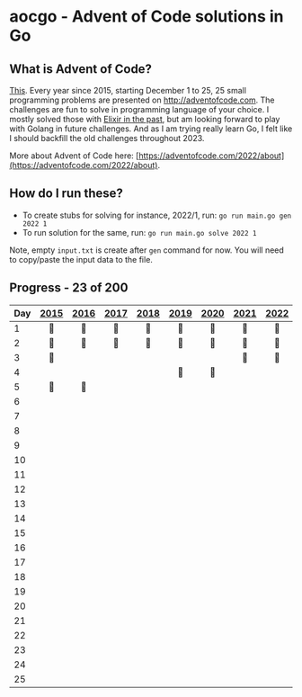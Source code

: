 # aocgo - Advent of Code solutions in Go

## What is Advent of Code?

[This](https://adventofcode.com). Every year since 2015, starting December 1 to 25, 25 small programming problems are presented on http://adventofcode.com. The challenges are fun to solve in programming language of your choice. I mostly solved those with [Elixir in the past](https://github.com/code-shoily/advent_of_code), but am looking forward to play with Golang in future challenges. And as I am trying really learn Go, I felt like I should backfill the old challenges throughout 2023. 

More about Advent of Code here: [https://adventofcode.com/2022/about](https://adventofcode.com/2022/about).

## How do I run these?
* To create stubs for solving for instance, 2022/1, run: `go run main.go gen 2022 1`
* To run solution for the same, run: `go run main.go solve 2022 1`

Note, empty `input.txt` is create after `gen` command for now. You will need to copy/paste the input data to the file.

## Progress - 23 of 200

| Day | [2015](year15/) | [2016](year16/) | [2017](year17/) | [2018](year18/) | [2019](year19/) | [2020](year20/) | [2021](year21/) | [2022](year22/) |
|---|:-:|:-:|:-:|:-:|:-:|:-:|:-:|:-:|
|1| :1st_place_medal: | :1st_place_medal: | :1st_place_medal: | :1st_place_medal: | :1st_place_medal:| :1st_place_medal: | :1st_place_medal: | :1st_place_medal: |
|2| :1st_place_medal: |:1st_place_medal: | :1st_place_medal: | :1st_place_medal: | :1st_place_medal: | :1st_place_medal: | :1st_place_medal: | :1st_place_medal: |
|3| :1st_place_medal: |  | | | | | :1st_place_medal: | :1st_place_medal: |
|4| | | | | :1st_place_medal: | :1st_place_medal: | | |
|5| :1st_place_medal: | :1st_place_medal: | | | | | | |
|6| | | | | | | | |
|7| | | | | | | | |
|8| | | | | | | | |
|9| | | | | | | | |
|10| | | | | | | | |
|11| | | | | | | | |
|12| | | | | | | | |
|13| | | | | | | | |
|14| | | | | | | | |
|15| | | | | | | | |
|16| | | | | | | | |
|17| | | | | | | | |
|18| | | | | | | | |
|19| | | | | | | | |
|20| | | | | | | | |
|21| | | | | | | | |
|22| | | | | | | | |
|23| | | | | | | | |
|24| | | | | | | | |
|25| | | | | | | | |
